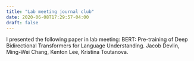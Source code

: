 ```yaml
---
title: "Lab meeting journal club"
date: 2020-06-08T17:29:57-04:00
draft: false
---
```

I presented the following paper in lab meeting:
BERT: Pre-training of Deep Bidirectional Transformers for Language Understanding. Jacob Devlin, Ming-Wei Chang, Kenton Lee, Kristina Toutanova.
